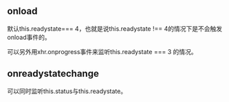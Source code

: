## onload

默认this.readystate=== 4，也就是说this.readystate !== 4的情况下是不会触发onload事件的。

可以另外用xhr.onprogress事件来监听this.readystate === 3 的情况。

## onreadystatechange

可以同时监听this.status与this.readystate。